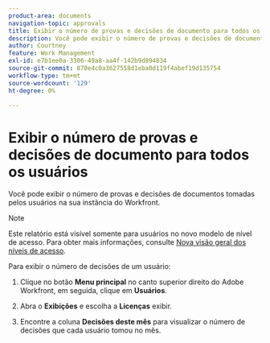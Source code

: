 ```yaml
---
product-area: documents
navigation-topic: approvals
title: Exibir o número de provas e decisões de documento para todos os usuários
description: Você pode exibir o número de provas e decisões de documentos tomadas pelos usuários na sua instância do Workfront.
author: Courtney
feature: Work Management
exl-id: e7b1ee0a-3306-49a8-aa4f-142b9d894834
source-git-commit: 870e4c0a3627558d1eba0d119f4abef19d135754
workflow-type: tm+mt
source-wordcount: '129'
ht-degree: 0%

---
```


# Exibir o número de provas e decisões de documento para todos os usuários

Você pode exibir o número de provas e decisões de documentos tomadas pelos usuários na sua instância do Workfront.

>[!NOTE]
>
>Este relatório está visível somente para usuários no novo modelo de nível de acesso. Para obter mais informações, consulte [Nova visão geral dos níveis de acesso](/help/quicksilver/administration-and-setup/add-users/how-access-levels-work/access-level-overview.md).

Para exibir o número de decisões de um usuário:

1. Clique no botão **Menu principal** no canto superior direito do Adobe Workfront, em seguida, clique em **Usuários**.

1. Abra o **Exibições** e escolha a **Licenças** exibir.

1. Encontre a coluna **Decisões deste mês** para visualizar o número de decisões que cada usuário tomou no mês.
